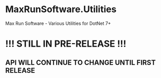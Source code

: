 # MaxRunSoftware.Utilities
Max Run Software - Various Utilities for DotNet 7+

# !!! STILL IN PRE-RELEASE !!!
## API WILL CONTINUE TO CHANGE UNTIL FIRST RELEASE
